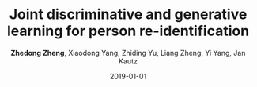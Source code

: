 ---
title: "Joint discriminative and generative learning for person re-identification"
collection: publications
permalink: /publication/Joint2019
date: 2019-01-01
doi: 
venue: 'CVPR'
paperurl: 'https://zdzheng.xyz/files/CVPR19.pdf'
code: 'https://github.com/NVlabs/DG-Net'
author: '<strong>Zhedong Zheng</strong>,  Xiaodong Yang,  Zhiding Yu,  Liang Zheng,  Yi Yang,  Jan Kautz'
citation: ' Zhedong Zheng,  Xiaodong Yang,  Zhiding Yu,  Liang Zheng,  Yi Yang,  Jan Kautz, &quot;Joint discriminative and generative learning for person re-identification.&quot; CVPR, 2019.'
pub_year: '2019'
bib: >
    @inproceedings{zheng2019joint,  
    author = "Zheng, Zhedong and Yang, Xiaodong and Yu, Zhiding and Zheng, Liang and Yang, Yi and Kautz, Jan",  
    title = "Joint discriminative and generative learning for person re-identification",  
    booktitle = "CVPR",  
    pages = "2138--2147",  
    code = "https://github.com/NVlabs/DG-Net",  
    url = "https://zdzheng.xyz/files/CVPR19.pdf",  
    year = "2019"
    }

---